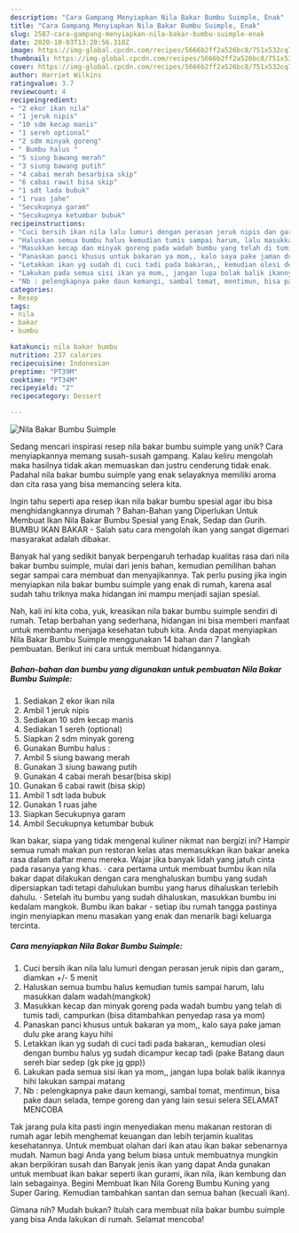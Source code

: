 ```yaml
---
description: "Cara Gampang Menyiapkan Nila Bakar Bumbu Suimple, Enak"
title: "Cara Gampang Menyiapkan Nila Bakar Bumbu Suimple, Enak"
slug: 2587-cara-gampang-menyiapkan-nila-bakar-bumbu-suimple-enak
date: 2020-10-03T13:20:56.310Z
image: https://img-global.cpcdn.com/recipes/5666b2ff2a526bc8/751x532cq70/nila-bakar-bumbu-suimple-foto-resep-utama.jpg
thumbnail: https://img-global.cpcdn.com/recipes/5666b2ff2a526bc8/751x532cq70/nila-bakar-bumbu-suimple-foto-resep-utama.jpg
cover: https://img-global.cpcdn.com/recipes/5666b2ff2a526bc8/751x532cq70/nila-bakar-bumbu-suimple-foto-resep-utama.jpg
author: Harriet Wilkins
ratingvalue: 3.7
reviewcount: 4
recipeingredient:
- "2 ekor ikan nila"
- "1 jeruk nipis"
- "10 sdm kecap manis"
- "1 sereh optional"
- "2 sdm minyak goreng"
- " Bumbu halus "
- "5 siung bawang merah"
- "3 siung bawang putih"
- "4 cabai merah besarbisa skip"
- "6 cabai rawit bisa skip"
- "1 sdt lada bubuk"
- "1 ruas jahe"
- "Secukupnya garam"
- "Secukupnya ketumbar bubuk"
recipeinstructions:
- "Cuci bersih ikan nila lalu lumuri dengan perasan jeruk nipis dan garam,, diamkan +/- 5 menit"
- "Haluskan semua bumbu halus kemudian tumis sampai harum, lalu masukkan dalam wadah(mangkok)"
- "Masukkan kecap dan minyak goreng pada wadah bumbu yang telah di tumis tadi, campurkan (bisa ditambahkan penyedap rasa ya mom)"
- "Panaskan panci khusus untuk bakaran ya mom,, kalo saya pake jaman dulu pke arang kayu hihi"
- "Letakkan ikan yg sudah di cuci tadi pada bakaran,, kemudian olesi dengan bumbu halus yg sudah dicampur kecap tadi (pake Batang daun sereh biar sedep (gk pke jg gpp))"
- "Lakukan pada semua sisi ikan ya mom,, jangan lupa bolak balik ikannya hihi lakukan sampai matang"
- "Nb : pelengkapnya pake daun kemangi, sambal tomat, mentimun, bisa pake daun selada, tempe goreng dan yang lain sesui selera SELAMAT MENCOBA"
categories:
- Resep
tags:
- nila
- bakar
- bumbu

katakunci: nila bakar bumbu 
nutrition: 237 calories
recipecuisine: Indonesian
preptime: "PT39M"
cooktime: "PT34M"
recipeyield: "2"
recipecategory: Dessert

---
```



![Nila Bakar Bumbu Suimple](https://img-global.cpcdn.com/recipes/5666b2ff2a526bc8/751x532cq70/nila-bakar-bumbu-suimple-foto-resep-utama.jpg)

Sedang mencari inspirasi resep nila bakar bumbu suimple yang unik? Cara menyiapkannya memang susah-susah gampang. Kalau keliru mengolah maka hasilnya tidak akan memuaskan dan justru cenderung tidak enak. Padahal nila bakar bumbu suimple yang enak selayaknya memiliki aroma dan cita rasa yang bisa memancing selera kita.

Ingin tahu seperti apa resep ikan nila bakar bumbu spesial agar ibu bisa menghidangkannya dirumah ? Bahan-Bahan yang Diperlukan Untuk Membuat Ikan Nila Bakar Bumbu Spesial yang Enak, Sedap dan Gurih. BUMBU IKAN BAKAR - Salah satu cara mengolah ikan yang sangat digemari masyarakat adalah dibakar.

Banyak hal yang sedikit banyak berpengaruh terhadap kualitas rasa dari nila bakar bumbu suimple, mulai dari jenis bahan, kemudian pemilihan bahan segar sampai cara membuat dan menyajikannya. Tak perlu pusing jika ingin menyiapkan nila bakar bumbu suimple yang enak di rumah, karena asal sudah tahu triknya maka hidangan ini mampu menjadi sajian spesial.


Nah, kali ini kita coba, yuk, kreasikan nila bakar bumbu suimple sendiri di rumah. Tetap berbahan yang sederhana, hidangan ini bisa memberi manfaat untuk membantu menjaga kesehatan tubuh kita. Anda dapat menyiapkan Nila Bakar Bumbu Suimple menggunakan 14 bahan dan 7 langkah pembuatan. Berikut ini cara untuk membuat hidangannya.

<!--inarticleads1-->

##### Bahan-bahan dan bumbu yang digunakan untuk pembuatan Nila Bakar Bumbu Suimple:

1. Sediakan 2 ekor ikan nila
1. Ambil 1 jeruk nipis
1. Sediakan 10 sdm kecap manis
1. Sediakan 1 sereh (optional)
1. Siapkan 2 sdm minyak goreng
1. Gunakan  Bumbu halus :
1. Ambil 5 siung bawang merah
1. Gunakan 3 siung bawang putih
1. Gunakan 4 cabai merah besar(bisa skip)
1. Gunakan 6 cabai rawit (bisa skip)
1. Ambil 1 sdt lada bubuk
1. Gunakan 1 ruas jahe
1. Siapkan Secukupnya garam
1. Ambil Secukupnya ketumbar bubuk


Ikan bakar, siapa yang tidak mengenal kuliner nikmat nan bergizi ini? Hampir semua rumah makan pun restoran kelas atas memasukkan ikan bakar aneka rasa dalam daftar menu mereka. Wajar jika banyak lidah yang jatuh cinta pada rasanya yang khas. · cara pertama untuk membuat bumbu ikan nila bakar dapat dilakukan dengan cara menghaluskan bumbu yang sudah dipersiapkan tadi tetapi dahulukan bumbu yang harus dihaluskan terlebih dahulu. · Setelah itu bumbu yang sudah dihaluskan, masukkan bumbu ini kedalam mangkok. Bumbu ikan bakar - setiap ibu rumah tangga pastinya ingin menyiapkan menu masakan yang enak dan menarik bagi keluarga tercinta. 

<!--inarticleads2-->

##### Cara menyiapkan Nila Bakar Bumbu Suimple:

1. Cuci bersih ikan nila lalu lumuri dengan perasan jeruk nipis dan garam,, diamkan +/- 5 menit
1. Haluskan semua bumbu halus kemudian tumis sampai harum, lalu masukkan dalam wadah(mangkok)
1. Masukkan kecap dan minyak goreng pada wadah bumbu yang telah di tumis tadi, campurkan (bisa ditambahkan penyedap rasa ya mom)
1. Panaskan panci khusus untuk bakaran ya mom,, kalo saya pake jaman dulu pke arang kayu hihi
1. Letakkan ikan yg sudah di cuci tadi pada bakaran,, kemudian olesi dengan bumbu halus yg sudah dicampur kecap tadi (pake Batang daun sereh biar sedep (gk pke jg gpp))
1. Lakukan pada semua sisi ikan ya mom,, jangan lupa bolak balik ikannya hihi lakukan sampai matang
1. Nb : pelengkapnya pake daun kemangi, sambal tomat, mentimun, bisa pake daun selada, tempe goreng dan yang lain sesui selera SELAMAT MENCOBA


Tak jarang pula kita pasti ingin menyediakan menu makanan restoran di rumah agar lebih menghemat keuangan dan lebih terjamin kualitas kesehatannya. Untuk membuat olahan dari ikan atau ikan bakar sebenarnya mudah. Namun bagi Anda yang belum biasa untuk membuatnya mungkin akan berpikiran susah dan Banyak jenis ikan yang dapat Anda gunakan untuk membuat ikan bakar seperti ikan gurami, ikan nila, ikan kembung dan lain sebagainya. Begini Membuat Ikan Nila Goreng Bumbu Kuning yang Super Garing. Kemudian tambahkan santan dan semua bahan (kecuali ikan). 

Gimana nih? Mudah bukan? Itulah cara membuat nila bakar bumbu suimple yang bisa Anda lakukan di rumah. Selamat mencoba!
